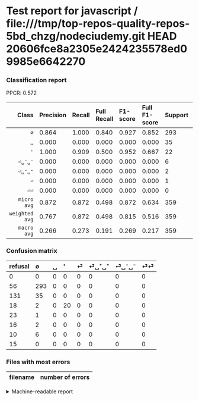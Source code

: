 # Test report for javascript / file:///tmp/top-repos-quality-repos-5bd_chzg/nodeciudemy.git HEAD 20606fce8a2305e2424235578ed09985e6642270

### Classification report

PPCR: 0.572

| Class | Precision | Recall | Full Recall | F1-score | Full F1-score | Support | Full Support | PPCR |
|------:|:----------|:-------|:------------|:---------|:---------|:--------|:-------------|:-----|
| `∅` | 0.864| 1.000| 0.840| 0.927| 0.852| 293| 349| 0.840 |
| `␣` | 0.000| 0.000| 0.000| 0.000| 0.000| 35| 166| 0.211 |
| `'` | 1.000| 0.909| 0.500| 0.952| 0.667| 22| 40| 0.550 |
| `⏎␣⁻␣⁻` | 0.000| 0.000| 0.000| 0.000| 0.000| 6| 16| 0.375 |
| `⏎␣⁺␣⁺` | 0.000| 0.000| 0.000| 0.000| 0.000| 2| 18| 0.111 |
| `⏎` | 0.000| 0.000| 0.000| 0.000| 0.000| 1| 24| 0.042 |
| `⏎⏎` | 0.000| 0.000| 0.000| 0.000| 0.000| 0| 15| 0.000 |
| `micro avg` | 0.872| 0.872| 0.498| 0.872| 0.634| 359| 628| 0.572 |
| `weighted avg` | 0.767| 0.872| 0.498| 0.815| 0.516| 359| 628| 0.572 |
| `macro avg` | 0.266| 0.273| 0.191| 0.269| 0.217| 359| 628| 0.572 |

### Confusion matrix

|refusal|  ∅| ␣| '| ⏎| ⏎␣⁺␣⁺| ⏎␣⁻␣⁻| ⏎⏎| 
|:---|:---|:---|:---|:---|:---|:---|:---|
|0 |0 |0 |0 |0 |0 |0 |0 |
|56 |293 |0 |0 |0 |0 |0 |0 |
|131 |35 |0 |0 |0 |0 |0 |0 |
|18 |2 |0 |20 |0 |0 |0 |0 |
|23 |1 |0 |0 |0 |0 |0 |0 |
|16 |2 |0 |0 |0 |0 |0 |0 |
|10 |6 |0 |0 |0 |0 |0 |0 |
|15 |0 |0 |0 |0 |0 |0 |0 |

### Files with most errors

| filename | number of errors|
|:----:|:-----|

<details>
    <summary>Machine-readable report</summary>
```json
{
  "cl_report": {"\u0027": {"f1-score": 0.9523809523809523, "precision": 1.0, "recall": 0.9090909090909091, "support": 22}, "macro avg": {"f1-score": 0.2685137346077671, "precision": 0.26632954066582387, "recall": 0.27272727272727276, "support": 359}, "micro avg": {"f1-score": 0.871866295264624, "precision": 0.871866295264624, "recall": 0.871866295264624, "support": 359}, "weighted avg": {"f1-score": 0.8151154083155775, "precision": 0.7666904955587874, "recall": 0.871866295264624, "support": 359}, "\u2205": {"f1-score": 0.9272151898734177, "precision": 0.8643067846607669, "recall": 1.0, "support": 293}, "\u23ce": {"f1-score": 0.0, "precision": 0.0, "recall": 0.0, "support": 1}, "\u23ce\u23ce": {"f1-score": 0.0, "precision": 0.0, "recall": 0.0, "support": 0}, "\u23ce\u2423\u207a\u2423\u207a": {"f1-score": 0.0, "precision": 0.0, "recall": 0.0, "support": 2}, "\u23ce\u2423\u207b\u2423\u207b": {"f1-score": 0.0, "precision": 0.0, "recall": 0.0, "support": 6}, "\u2423": {"f1-score": 0.0, "precision": 0.0, "recall": 0.0, "support": 35}},
  "cl_report_full": {"\u0027": {"f1-score": 0.6666666666666666, "precision": 1.0, "recall": 0.5, "support": 40}, "macro avg": {"f1-score": 0.2169158361018826, "precision": 0.26632954066582387, "recall": 0.1913630781825624, "support": 628}, "micro avg": {"f1-score": 0.6342451874366768, "precision": 0.871866295264624, "recall": 0.4984076433121019, "support": 628}, "weighted avg": {"f1-score": 0.5158047573199032, "precision": 0.5440176239595663, "recall": 0.4984076433121019, "support": 628}, "\u2205": {"f1-score": 0.8517441860465116, "precision": 0.8643067846607669, "recall": 0.839541547277937, "support": 349}, "\u23ce": {"f1-score": 0.0, "precision": 0.0, "recall": 0.0, "support": 24}, "\u23ce\u23ce": {"f1-score": 0.0, "precision": 0.0, "recall": 0.0, "support": 15}, "\u23ce\u2423\u207a\u2423\u207a": {"f1-score": 0.0, "precision": 0.0, "recall": 0.0, "support": 18}, "\u23ce\u2423\u207b\u2423\u207b": {"f1-score": 0.0, "precision": 0.0, "recall": 0.0, "support": 16}, "\u2423": {"f1-score": 0.0, "precision": 0.0, "recall": 0.0, "support": 166}},
  "ppcr": 0.571656050955414
}
```
</details>
